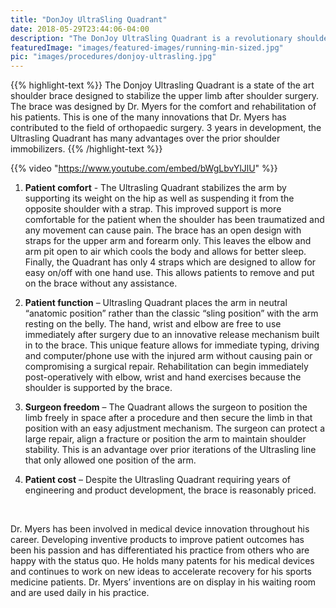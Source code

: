 ```yaml
---
title: "DonJoy UltraSling Quadrant"
date: 2018-05-29T23:44:06-04:00
description: "The DonJoy UltraSling Quadrant is a revolutionary shoulder brace that allows allows patients to maintain everyday function during their postoperative recovery"
featuredImage: "images/featured-images/running-min-sized.jpg"
pic: "images/procedures/donjoy-ultrasling.jpg"
---
```


{{% highlight-text %}}
The Donjoy Ultrasling Quadrant is a state of the art shoulder brace designed to stabilize the upper limb after shoulder surgery.  The brace was designed by Dr. Myers for the comfort and rehabilitation of his patients.  This is one of the many innovations that Dr. Myers has contributed to the field of orthopaedic surgery.  3 years in development, the Ultrasling Quadrant has many advantages over the prior shoulder immobilizers.
{{% /highlight-text %}}

{{% video "https://www.youtube.com/embed/bWgLbvYlJlU" %}}

1. **Patient comfort**  - The Ultrasling Quadrant stabilizes the arm by supporting its weight on the hip as well as suspending it from the opposite shoulder with a strap.  This improved support is more comfortable for the patient when the shoulder has been traumatized and any movement can cause pain.  The brace has an open design with straps for the upper arm and forearm only.  This leaves the elbow and arm pit open to air which cools the body and allows for better sleep.  Finally, the Quadrant has only 4 straps which are designed to allow for easy on/off with one hand use.  This allows patients to remove and put on the brace without any assistance.

2. **Patient function** – Ultrasling Quadrant places the arm in neutral “anatomic position” rather than the classic “sling position” with the arm resting on the belly.  The hand, wrist and elbow are free to use immediately after surgery due to an innovative release mechanism built in to the brace.  This unique feature allows for immediate typing, driving and computer/phone use with the injured arm without causing pain or compromising a surgical repair.  Rehabilitation can begin immediately post-operatively with elbow, wrist and hand exercises because the shoulder is supported by the brace.

3. **Surgeon freedom** – The Quadrant allows the surgeon to position the limb freely in space after a procedure and then secure the limb in that position with an easy adjustment mechanism.  The surgeon can protect a large repair, align a fracture or position the arm to maintain shoulder stability.  This is an advantage over prior iterations of the Ultrasling line that only allowed one position of the arm.

4. **Patient cost** – Despite the Ultrasling Quadrant requiring years of engineering and product development, the brace is reasonably priced.

<br>

Dr. Myers has been involved in medical device innovation throughout his career.  Developing inventive products to improve patient outcomes has been his passion and has differentiated his practice from others who are happy with the status quo.  He holds many patents for his medical devices and continues to work on new ideas to accelerate recovery for his sports medicine patients.  Dr. Myers’ inventions are on display in his waiting room and are used daily in his practice.
